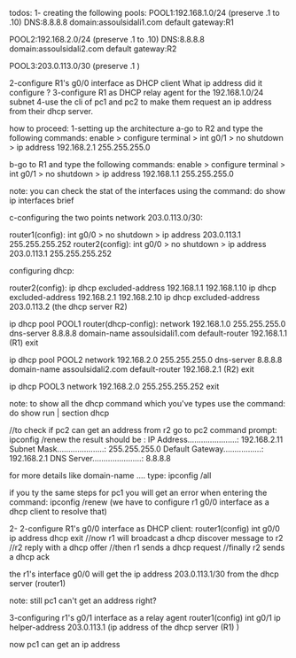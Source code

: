 todos:
1- creating the following pools:
POOL1:192.168.1.0/24  (preserve .1 to .10)
  DNS:8.8.8.8
  domain:assoulsidali1.com
  default gateway:R1

POOL2:192.168.2.0/24  (preserve .1 to .10)
  DNS:8.8.8.8
  domain:assoulsidali2.com
  default gateway:R2
  
POOL3:203.0.113.0/30  (preserve .1 )

2-configure R1's g0/0 interface as DHCP client What ip address did it configure ?
3-configure R1 as DHCP relay agent for the 192.168.1.0/24 subnet
4-use the cli of pc1 and pc2 to make them request an ip address from their dhcp server.



how to proceed:
1-setting up the architecture
a-go to R2 and type the following commands:
enable > configure terminal > int g0/1 > no shutdown > ip address 192.168.2.1 255.255.255.0

b-go to R1 and type the following commands:
enable > configure terminal > int g0/1 > no shutdown > ip address 192.168.1.1 255.255.255.0

note: you can check the stat of the interfaces using the command: do show ip interfaces brief


c-configuring the two points network 203.0.113.0/30:

router1(config):
int g0/0 > no shutdown > ip address 203.0.113.1 255.255.255.252
router2(config):
int g0/0 > no shutdown > ip address 203.0.113.1 255.255.255.252


configuring dhcp:

router2(config):
ip dhcp excluded-address 192.168.1.1 192.168.1.10
ip dhcp excluded-address 192.168.2.1 192.168.2.10
ip dhcp excluded-address 203.0.113.2 (the dhcp server R2)

ip dhcp pool POOL1
router(dhcp-config):
network 192.168.1.0 255.255.255.0
dns-server 8.8.8.8
domain-name assoulsidali1.com
default-router 192.168.1.1 (R1)
exit

ip dhcp pool POOL2
network 192.168.2.0 255.255.255.0
dns-server 8.8.8.8
domain-name assoulsidali2.com
default-router 192.168.2.1 (R2)
exit

ip dhcp POOL3 
network 192.168.2.0 255.255.255.252
exit

note: to show all the dhcp command which you've types use the command:
do show run | section dhcp

//to check if pc2 can get an address from r2
go to pc2 command prompt:
ipconfig  /renew
the result should be :
 IP Address......................: 192.168.2.11
 Subnet Mask.....................: 255.255.255.0
 Default Gateway.................: 192.168.2.1
 DNS Server......................: 8.8.8.8
 
 for more details like domain-name ....
 type: ipconfig /all
 
 if you ty the same steps for pc1 you will get an error when entering the command: ipconfig /renew (we have to configure r1 g0/0 interface as a dhcp client to resolve that)

2-
2-configure R1's g0/0 interface as DHCP client:
router1(config)
int g0/0
ip address dhcp
exit
//now r1 will broadcast a dhcp discover message to r2
//r2 reply with a dhcp offer
//then r1 sends a dhcp request
//finally r2 sends a dhcp ack

the r1's interface g0/0 will get the ip address 203.0.113.1/30 from the dhcp server (router1)

note: still pc1 can't get an address right?

3-configuring r1's g0/1 interface as a relay agent 
router1(config)
int g0/1
ip helper-address 203.0.113.1 (ip address of the dhcp server (R1) )

now pc1 can get an ip address
